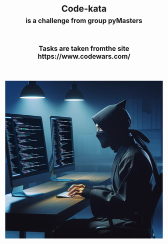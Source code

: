 <h1 align="center"> Code-kata</h1> 
<h2 align="center" style="margin-top:-10px;">is a challenge from group pyMasters</h2>
<br>

<h2 align="center">Tasks are taken fromthe site https://www.codewars.com/</h2>


<br><br>

![image description](image/code-kata.png)
